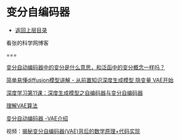 # 变分自编码器 

* [返回上层目录](../deep-generative-models.md)



看张的科学网博客

===

[变分自动编码器中的变分是什么意思，和泛函中的变分概念一样吗？](https://www.zhihu.com/question/493652334/answer/2182858345)

[简单易懂diffusion模型讲解 - 从前置知识深度生成模型 隐变量 VAE开始](https://www.bilibili.com/video/BV1re4y1m7gb/?spm_id_from=333.337.search-card.all.click&vd_source=147fb813418c7610c21b6a5618c85cb7)

[深度学习第11课：深度生成模型之自编码器与变分自编码器](https://www.bilibili.com/video/BV1KK4y1S79R/?spm_id_from=333.337.search-card.all.click&vd_source=147fb813418c7610c21b6a5618c85cb7)



[理解VAE算法](https://zhuanlan.zhihu.com/p/10681391614)

[变分自动编码器 -VAE介绍](https://mp.weixin.qq.com/s/I_-U8WOCLRjtJiBd2MzIFQ)



视频：[揭秘变分自编码器(VAE)背后的数学原理+代码实现](https://www.bilibili.com/video/BV15J4m1H76H/)

